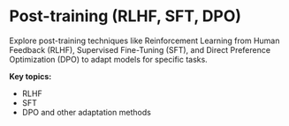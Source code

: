 # Post-training (RLHF, SFT, DPO)

Explore post-training techniques like Reinforcement Learning from Human Feedback (RLHF), Supervised Fine-Tuning (SFT), and Direct Preference Optimization (DPO) to adapt models for specific tasks.

**Key topics:**
- RLHF
- SFT
- DPO and other adaptation methods 